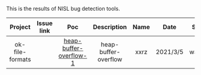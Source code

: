 This is the results of NISL bug detection tools.

|     Project     |            Issue link           |            Poc           |      Description      |   Name   |    Date    |   State   |
| :-------------: | :-----------------------------: | :----------------------: | :-------------------: | :------: | :--------: | :-------: |
| ok-file-formats |                                 |  [heap-buffer-overflow-1](https://github.com/NISL-SecurityGroup/NISL-BugDetection/blob/main/project/ok-file-formats/heap-buffer-overflow-1/heap-buffer-overflow-1.jpg)  | heap-buffer-overflow  |   xxrz   |  2021/3/5  |  waiting  |
